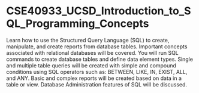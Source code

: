 # CSE40933_UCSD_Introduction_to_SQL_Programming_Concepts
Learn how to use the Structured Query Language (SQL) to create, manipulate, and create reports from database tables. Important concepts associated with relational databases will be covered. You will run SQL commands to create database tables and define data element types. Single and multiple table queries will be created with simple and compound conditions using SQL operators such as: BETWEEN, LIKE, IN, EXIST, ALL, and ANY. Basic and complex reports will be created based on data in a table or view. Database Administration features of SQL will be discussed.
